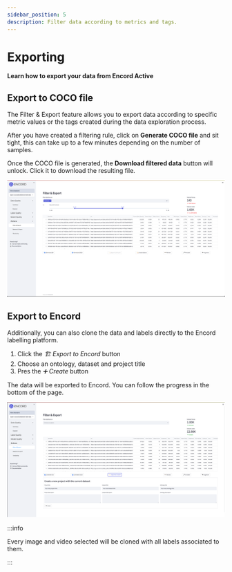 ```yaml
---
sidebar_position: 5
description: Filter data according to metrics and tags.
---
```


# Exporting

**Learn how to export your data from Encord Active**

## Export to COCO file

The Filter & Export feature allows you to export data according to specific metric values or the tags created during the data exploration process.

After you have created a filtering rule, click on **Generate COCO file** and sit tight, this can take up to a few minutes depending on the number of samples.

Once the COCO file is generated, the **Download filtered data** button will unlock. Click it to download the resulting file.

![export_filter.png](../images/export_filter.png)

## Export to Encord

Additionally, you can also clone the data and labels directly to the Encord labelling platform.

1. Click the _🏗 Export to Encord_ button
2. Choose an ontology, dataset and project title
3. Pres the _➕ Create_ button

The data will be exported to Encord. You can follow the progress in the bottom of the page.

![export_encord.png](../images/export_filter_encord.png)

:::info

Every image and video selected will be cloned with all labels associated to them.

:::
